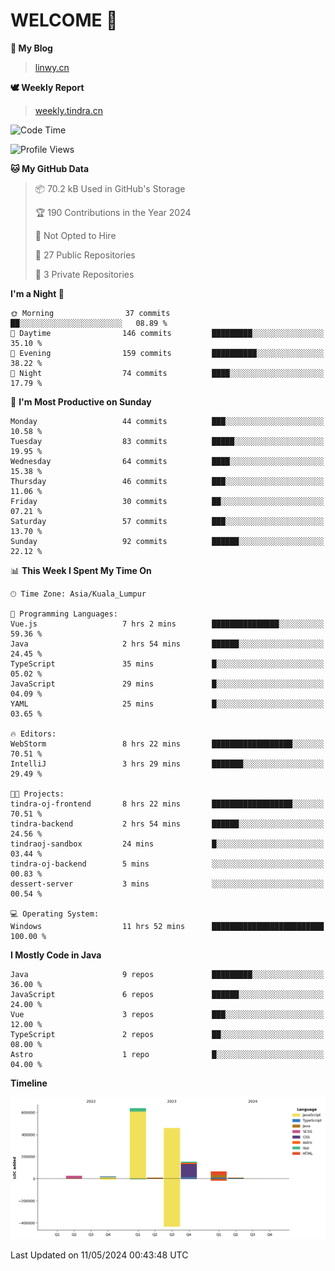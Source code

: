 # WELCOME 👋

**🐶 My Blog**
> [linwy.cn](linwy.cn)

**🕊️ Weekly Report**
> [weekly.tindra.cn](weekly.tindra.cn)
<!--START_SECTION:waka-->
![Code Time](http://img.shields.io/badge/Code%20Time-973%20hrs%2038%20mins-blue)

![Profile Views](http://img.shields.io/badge/Profile%20Views-1-blue)

**🐱 My GitHub Data** 

> 📦 70.2 kB Used in GitHub's Storage 
 > 
> 🏆 190 Contributions in the Year 2024
 > 
> 🚫 Not Opted to Hire
 > 
> 📜 27 Public Repositories 
 > 
> 🔑 3 Private Repositories 
 > 
**I'm a Night 🦉** 

```text
🌞 Morning                37 commits          ██░░░░░░░░░░░░░░░░░░░░░░░   08.89 % 
🌆 Daytime                146 commits         █████████░░░░░░░░░░░░░░░░   35.10 % 
🌃 Evening                159 commits         ██████████░░░░░░░░░░░░░░░   38.22 % 
🌙 Night                  74 commits          ████░░░░░░░░░░░░░░░░░░░░░   17.79 % 
```
📅 **I'm Most Productive on Sunday** 

```text
Monday                   44 commits          ███░░░░░░░░░░░░░░░░░░░░░░   10.58 % 
Tuesday                  83 commits          █████░░░░░░░░░░░░░░░░░░░░   19.95 % 
Wednesday                64 commits          ████░░░░░░░░░░░░░░░░░░░░░   15.38 % 
Thursday                 46 commits          ███░░░░░░░░░░░░░░░░░░░░░░   11.06 % 
Friday                   30 commits          ██░░░░░░░░░░░░░░░░░░░░░░░   07.21 % 
Saturday                 57 commits          ███░░░░░░░░░░░░░░░░░░░░░░   13.70 % 
Sunday                   92 commits          ██████░░░░░░░░░░░░░░░░░░░   22.12 % 
```


📊 **This Week I Spent My Time On** 

```text
🕑︎ Time Zone: Asia/Kuala_Lumpur

💬 Programming Languages: 
Vue.js                   7 hrs 2 mins        ███████████████░░░░░░░░░░   59.36 % 
Java                     2 hrs 54 mins       ██████░░░░░░░░░░░░░░░░░░░   24.45 % 
TypeScript               35 mins             █░░░░░░░░░░░░░░░░░░░░░░░░   05.02 % 
JavaScript               29 mins             █░░░░░░░░░░░░░░░░░░░░░░░░   04.09 % 
YAML                     25 mins             █░░░░░░░░░░░░░░░░░░░░░░░░   03.65 % 

🔥 Editors: 
WebStorm                 8 hrs 22 mins       ██████████████████░░░░░░░   70.51 % 
IntelliJ                 3 hrs 29 mins       ███████░░░░░░░░░░░░░░░░░░   29.49 % 

🐱‍💻 Projects: 
tindra-oj-frontend       8 hrs 22 mins       ██████████████████░░░░░░░   70.51 % 
tindra-backend           2 hrs 54 mins       ██████░░░░░░░░░░░░░░░░░░░   24.56 % 
tindraoj-sandbox         24 mins             █░░░░░░░░░░░░░░░░░░░░░░░░   03.44 % 
tindra-oj-backend        5 mins              ░░░░░░░░░░░░░░░░░░░░░░░░░   00.83 % 
dessert-server           3 mins              ░░░░░░░░░░░░░░░░░░░░░░░░░   00.54 % 

💻 Operating System: 
Windows                  11 hrs 52 mins      █████████████████████████   100.00 % 
```

**I Mostly Code in Java** 

```text
Java                     9 repos             █████████░░░░░░░░░░░░░░░░   36.00 % 
JavaScript               6 repos             ██████░░░░░░░░░░░░░░░░░░░   24.00 % 
Vue                      3 repos             ███░░░░░░░░░░░░░░░░░░░░░░   12.00 % 
TypeScript               2 repos             ██░░░░░░░░░░░░░░░░░░░░░░░   08.00 % 
Astro                    1 repo              █░░░░░░░░░░░░░░░░░░░░░░░░   04.00 % 
```



**Timeline**

![Lines of Code chart](https://raw.githubusercontent.com/rieraa/rieraa/main/assets/bar_graph.png)


 Last Updated on 11/05/2024 00:43:48 UTC
<!--END_SECTION:waka-->
